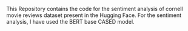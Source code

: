This Repository contains the code for the sentiment analysis of cornell movie reviews dataset present in the Hugging Face. For the sentiment analysis, I have used the BERT base CASED model.
